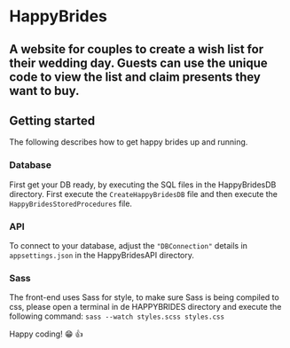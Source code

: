# HappyBrides
A website for couples to create a wish list for their wedding day. Guests can use the unique code to view the list and claim presents they want to buy.
-------------------

## Getting started
The following describes how to get happy brides up and running.

### Database
First get your DB ready, by executing the SQL files in the HappyBridesDB directory. First execute the `CreateHappyBridesDB` file and then execute the `HappyBridesStoredProcedures` file. 

### API
To connect to your database, adjust the `"DBConnection"` details in `appsettings.json` in the HappyBridesAPI directory.

### Sass
The front-end uses Sass for style, to make sure Sass is being compiled to css, please open a terminal in de HAPPYBRIDES directory and execute the following command: `sass --watch styles.scss styles.css`

Happy coding! :grin: :+1:
